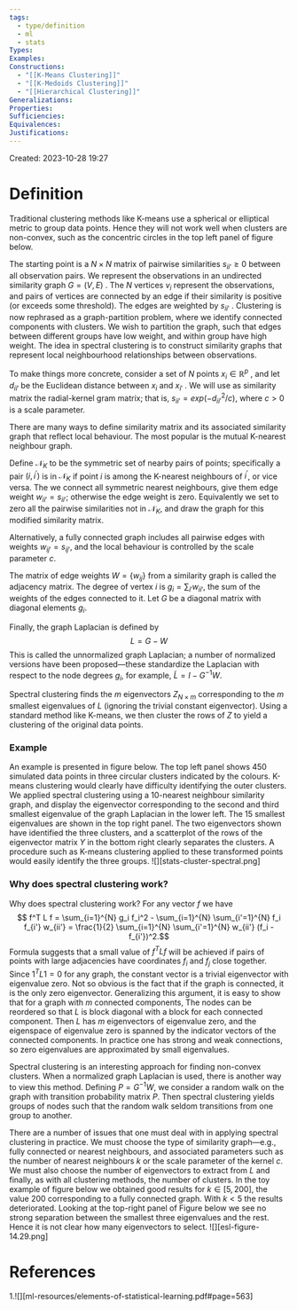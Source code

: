 ```yaml
---
tags:
  - type/definition
  - ml
  - stats
Types: 
Examples: 
Constructions:
  - "[[K-Means Clustering]]"
  - "[[K-Medoids Clustering]]"
  - "[[Hierarchical Clustering]]"
Generalizations: 
Properties: 
Sufficiencies: 
Equivalences: 
Justifications:
---
```

Created: 2023-10-28 19:27
# Definition

Traditional clustering methods like K-means use a spherical or elliptical metric to group data points. Hence they will not work well when clusters are non-convex, such as the concentric circles in the top left panel of figure below.

The starting point is a $N \times N$ matrix of pairwise similarities $s_{ii'} \geq 0$ between all observation pairs. We represent the observations in an undirected similarity graph $G = (V, E)$ . The $N$ vertices $v_i$ represent the observations, and pairs of vertices are connected by an edge if their similarity is positive (or exceeds some threshold). The edges are weighted by $s_{ii'}$ . Clustering is now rephrased as a graph-partition problem, where we identify connected components with clusters. We wish to partition the graph, such that edges between different groups have low weight, and within group have high weight. The idea in spectral clustering is to construct similarity graphs that represent local neighbourhood relationships between observations.

To make things more concrete, consider a set of $N$ points $x_i \in \mathbb{R}^p$ , and let $d_{ii'}$ be the Euclidean distance between $x_i$ and $x_{i'}$ . We will use as similarity matrix the radial-kernel gram matrix; that is, $s_{ii'} = exp(-d^2_{ii'}/c)$, where $c>0$ is a scale parameter.

There are many ways to define similarity matrix and its associated similarity graph that reflect local behaviour. The most popular is the mutual K-nearest neighbour graph. 

Define $\mathcal{N}_K$ to be the symmetric set of nearby pairs of points; specifically a pair $(i, i^{'})$
is in $\mathcal{N}_K$ if point $i$ is among the K-nearest neighbours of $i^{'}$, or vice versa. The we connect all symmetric nearest neighbours, give them edge weight $w_{ii'} = s_{ii'}$; otherwise the edge weight is zero. Equivalently we set to zero all the pairwise similarities not in $\mathcal{N}_K$, and draw the graph for this modified similarity matrix. 

Alternatively, a fully connected graph includes all pairwise edges with weights $w_{ij'} = s_{ij'}$, and the local behaviour is controlled by the scale parameter $c$.

The matrix of edge weights $W = \{w_{ij}\}$ from a similarity graph is called the adjacency matrix. The degree of vertex $i$ is $g_i = \sum_{i'} w_{ii'}$, the sum of the weights of the edges connected to it. Let $G$ be a diagonal matrix with diagonal elements $g_i$.

Finally, the graph Laplacian is defined by
$$L=G−W$$
This is called the unnormalized graph Laplacian; a number of normalized versions have been proposed—these standardize the Laplacian with respect to the node degrees $g_i$, for example, $\tilde{L} = I - G^{-1}W$.

Spectral clustering finds the $m$ eigenvectors $Z_{N \times m}$ corresponding to the $m$ smallest eigenvalues of $L$ (ignoring the trivial constant eigenvector). Using a standard method like K-means, we then cluster the rows of $Z$ to yield a clustering of the original data points.

### Example
An example is presented in figure below. The top left panel shows 450 simulated data points in three circular clusters indicated by the colours. K-means clustering would clearly have difficulty identifying the outer clusters. We applied spectral clustering using a 10-nearest neighbour similarity graph, and display the eigenvector corresponding to the second and third smallest eigenvalue of the graph Laplacian in the lower left. The 15 smallest eigenvalues are shown in the top right panel. The two eigenvectors shown have identified the three clusters, and a scatterplot of the rows of the eigenvector matrix $Y$ in the bottom right clearly separates the clusters. A procedure such as K-means clustering applied to these transformed points would easily identify the three groups.
![][stats-cluster-spectral.png]
### Why does spectral clustering work?
Why does spectral clustering work? For any vector $f$ we have
$$
f^T L f = \sum_{i=1}^{N} g_i f_i^2 - \sum_{i=1}^{N} \sum_{i'=1}^{N} f_i f_{i'} w_{ii'}
= \frac{1}{2} \sum_{i=1}^{N} \sum_{i'=1}^{N} w_{ii'} (f_i - f_{i'})^2.​
$$
Formula suggests that a small value of $f^T L f$ will be achieved if pairs of points with large adjacencies have coordinates $f_i$ and $f_j$ close together. Since $1^T L 1 = 0$ for any graph, the constant vector is a trivial eigenvector with eigenvalue zero. Not so obvious is the fact that if the graph is connected, it is the only zero eigenvector. Generalizing this argument, it is easy to show that for a graph with $m$ connected components, The nodes can be reordered so that $L$ is block diagonal with a block for each connected component. Then $L$ has $m$ eigenvectors of eigenvalue zero, and the eigenspace of eigenvalue zero is spanned by the indicator vectors of the connected components. In practice one has strong and weak connections, so zero eigenvalues are approximated by small eigenvalues.

Spectral clustering is an interesting approach for finding non-convex clusters. When a normalized graph Laplacian is used, there is another way to view this method. Defining $P = G^{-1}W$, we consider a random walk on the graph with transition probability matrix $P$. Then spectral clustering yields groups of nodes such that the random walk seldom transitions from one group to another.

There are a number of issues that one must deal with in applying spectral clustering in practice. We must choose the type of similarity graph—e.g., fully connected or nearest neighbours, and associated parameters such as the number of nearest neighbours $k$ or the scale parameter of the kernel $c$. We must also choose the number of eigenvectors to extract from $L$ and finally, as with all clustering methods, the number of clusters. In the toy example of figure below we obtained good results for $k \in [5, 200]$, the value 200 corresponding to a fully connected graph. With $k < 5$ the results deteriorated. Looking at the top-right panel of Figure below we see no strong separation between the smallest three eigenvalues and the rest. Hence it is not clear how many eigenvectors to select.
![][esl-figure-14.29.png]

# References
1.![][ml-resources/elements-of-statistical-learning.pdf#page=563]